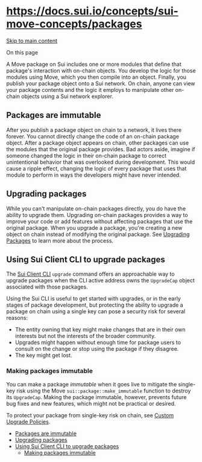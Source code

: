 # https://docs.sui.io/concepts/sui-move-concepts/packages

[Skip to main content](https://docs.sui.io/concepts/sui-move-concepts/packages#__docusaurus_skipToContent_fallback)

On this page

A Move package on Sui includes one or more modules that define that package's interaction with on-chain objects. You develop the logic for those modules using Move, which you then compile into an object. Finally, you publish your package object onto a Sui network. On chain, anyone can view your package contents and the logic it employs to manipulate other on-chain objects using a Sui network explorer.

## Packages are immutable [​](https://docs.sui.io/concepts/sui-move-concepts/packages\#packages-are-immutable "Direct link to Packages are immutable")

After you publish a package object on chain to a network, it lives there forever. You cannot directly change the code of an on-chain package object. After a package object appears on chain, other packages can use the modules that the original package provides. Bad actors aside, imagine if someone changed the logic in their on-chain package to correct unintentional behavior that was overlooked during development. This would cause a ripple effect, changing the logic of every package that uses that module to perform in ways the developers might have never intended.

## Upgrading packages [​](https://docs.sui.io/concepts/sui-move-concepts/packages\#upgrading-packages "Direct link to Upgrading packages")

While you can't manipulate on-chain packages directly, you do have the ability to upgrade them. Upgrading on-chain packages provides a way to improve your code or add features without affecting packages that use the original package. When you upgrade a package, you're creating a new object on chain instead of modifying the original package. See [Upgrading Packages](https://docs.sui.io/concepts/sui-move-concepts/packages/upgrade) to learn more about the process.

## Using Sui Client CLI to upgrade packages [​](https://docs.sui.io/concepts/sui-move-concepts/packages\#using-sui-client-cli-to-upgrade-packages "Direct link to Using Sui Client CLI to upgrade packages")

The [Sui Client CLI](https://docs.sui.io/references/cli/client) `upgrade` command offers an approachable way to upgrade packages when the CLI active address owns the `UpgradeCap` object associated with those packages.

Using the Sui CLI is useful to get started with upgrades, or in the early stages of package development, but protecting the ability to upgrade a package on chain using a single key can pose a security risk for several reasons:

- The entity owning that key might make changes that are in their own interests but not the interests of the broader community.
- Upgrades might happen without enough time for package users to consult on the change or stop using the package if they disagree.
- The key might get lost.

### Making packages immutable [​](https://docs.sui.io/concepts/sui-move-concepts/packages\#making-packages-immutable "Direct link to Making packages immutable")

You can make a package _immutable_ when it goes live to mitigate the single-key risk using the Move `sui::package::make_immutable` function to destroy its `UpgradeCap`. Making the package immutable, however, prevents future bug fixes and new features, which might not be practical or desired.

To protect your package from single-key risk on chain, see [Custom Upgrade Policies](https://docs.sui.io/concepts/sui-move-concepts/packages/custom-policies).

- [Packages are immutable](https://docs.sui.io/concepts/sui-move-concepts/packages#packages-are-immutable)
- [Upgrading packages](https://docs.sui.io/concepts/sui-move-concepts/packages#upgrading-packages)
- [Using Sui Client CLI to upgrade packages](https://docs.sui.io/concepts/sui-move-concepts/packages#using-sui-client-cli-to-upgrade-packages)
  - [Making packages immutable](https://docs.sui.io/concepts/sui-move-concepts/packages#making-packages-immutable)